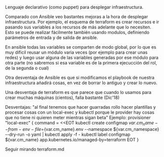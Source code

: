 Lenguaje declarativo (como puppet) para desplegar infraestructura.

Comparado con Ansible veo bastantes mejoras a la hora de desplegar infraestructura.
Por ejemplo, el esquema de terraform es crear recursos e ir pasando sus variables a los recursos de más adelante que lo necesiten.
Esto se puede realizar fácilmente también usando modulos, definiendo parámetros de entrada y de salida de ansible.

En ansible todas las variables se comparten de modo global, por lo que es muy dificil reusar un módulo varia veces (por ejemplo para crear unas redes) y luego usar alguna de las variables generadas por ese módulo para otra parte (no sabremos si esa variable es de la primera ejecucción del rol, de la segunda o cual)

Otra desventaja de Ansible es que si modificamos el playbook de nuestra infraestructura añadirá cosas, en vez de borrar lo antiguo y crear lo nuevo.

Una desventaja de terraform es que parece que cuando lo usamos para crear muchas máquinas (cientos), falla bastante (Dic'18)

Desventajas:
"al final tenemos que hacer guarradas rollo hacer plantillas y procesar cosas con un local-exec y kubectl porque le provider hay cosas que no tiene ni quieren meter mientras sigan beta"
Ejemplo:
provisioner "local-exec" {
    command = <<EOT
        kubectl create configmap ${var.cm_name} --from-env-file=${var.cm_name}.env --namespace ${var.cm_namespace} --dry-run -o yaml | kubectl apply -f -
        kubectl label configmap ${var.cm_name} app.kubernetes.io/managed-by=terraform
    EOT
  }



Seguir mirando terraform.md
